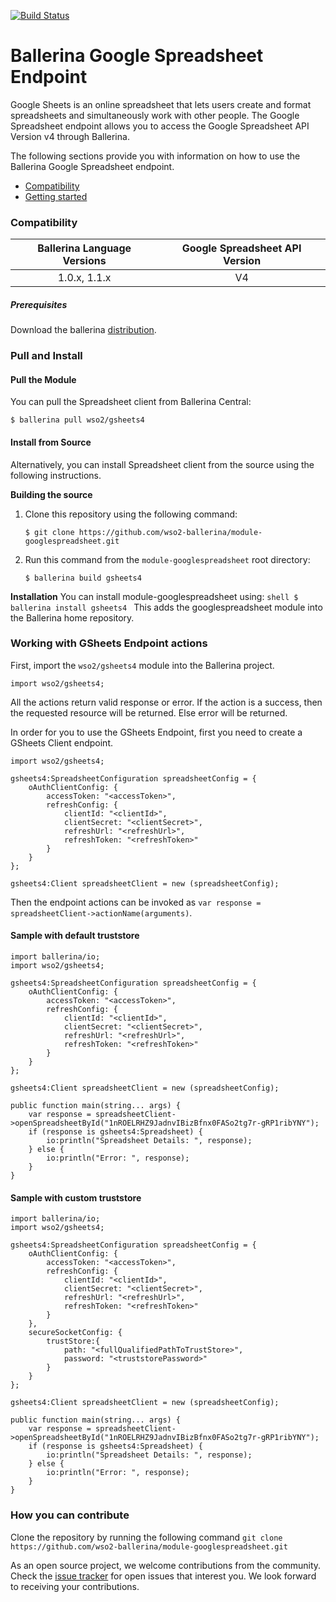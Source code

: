 [![Build Status](https://travis-ci.org/wso2-ballerina/module-googlespreadsheet.svg?branch=master)](https://travis-ci.org/wso2-ballerina/module-googlespreadsheet)

# Ballerina Google Spreadsheet Endpoint

Google Sheets is an online spreadsheet that lets users create and format
spreadsheets and simultaneously work with other people. The Google Spreadsheet endpoint allows you to access the Google Spreadsheet API Version v4 through Ballerina.

The following sections provide you with information on how to use the Ballerina Google Spreadsheet endpoint.
- [Compatibility](#compatibility)
- [Getting started](#getting-started)


### Compatibility

| Ballerina Language Versions  | Google Spreadsheet API Version |
|:---------------------------:|:------------------------------:|
|  1.0.x, 1.1.x                     |   V4                           |

##### Prerequisites
Download the ballerina [distribution](https://ballerinalang.org/downloads/).

### Pull and Install

#### Pull the Module
You can pull the Spreadsheet client from Ballerina Central:
```ballerina
$ ballerina pull wso2/gsheets4
```

#### Install from Source
Alternatively, you can install Spreadsheet client from the source using the following instructions.

**Building the source**
1. Clone this repository using the following command:
    ```shell
    $ git clone https://github.com/wso2-ballerina/module-googlespreadsheet.git
    ```

2. Run this command from the `module-googlespreadsheet` root directory:
    ```shell
    $ ballerina build gsheets4
    ```

**Installation**
You can install module-googlespreadsheet using:
    ```shell
    $ ballerina install gsheets4
    ```
This adds the googlespreadsheet module into the Ballerina home repository.

### Working with GSheets Endpoint actions

First, import the `wso2/gsheets4` module into the Ballerina project.

```ballerina
import wso2/gsheets4;
```

All the actions return valid response or error. If the action is a success, then the requested resource will
be returned. Else error will be returned.

In order for you to use the GSheets Endpoint, first you need to create a GSheets Client endpoint.

```ballerina
import wso2/gsheets4;

gsheets4:SpreadsheetConfiguration spreadsheetConfig = {
    oAuthClientConfig: {
        accessToken: "<accessToken>",
        refreshConfig: {
            clientId: "<clientId>",
            clientSecret: "<clientSecret>",
            refreshUrl: "<refreshUrl>",
            refreshToken: "<refreshToken>"
        }
    }
};

gsheets4:Client spreadsheetClient = new (spreadsheetConfig);
```

Then the endpoint actions can be invoked as `var response = spreadsheetClient->actionName(arguments)`.

#### Sample with default truststore
```ballerina
import ballerina/io;
import wso2/gsheets4;

gsheets4:SpreadsheetConfiguration spreadsheetConfig = {
    oAuthClientConfig: {
        accessToken: "<accessToken>",
        refreshConfig: {
            clientId: "<clientId>",
            clientSecret: "<clientSecret>",
            refreshUrl: "<refreshUrl>",
            refreshToken: "<refreshToken>"
        }
    }
};

gsheets4:Client spreadsheetClient = new (spreadsheetConfig);

public function main(string... args) {
    var response = spreadsheetClient->openSpreadsheetById("1nROELRHZ9JadnvIBizBfnx0FASo2tg7r-gRP1ribYNY");
    if (response is gsheets4:Spreadsheet) {
        io:println("Spreadsheet Details: ", response);
    } else {
        io:println("Error: ", response);
    }
}
```

#### Sample with custom truststore
```ballerina
import ballerina/io;
import wso2/gsheets4;

gsheets4:SpreadsheetConfiguration spreadsheetConfig = {
    oAuthClientConfig: {
        accessToken: "<accessToken>",
        refreshConfig: {
            clientId: "<clientId>",
            clientSecret: "<clientSecret>",
            refreshUrl: "<refreshUrl>",
            refreshToken: "<refreshToken>"
        }
    },
    secureSocketConfig: {
        trustStore:{
            path: "<fullQualifiedPathToTrustStore>",
            password: "<truststorePassword>"
        }
    }
};

gsheets4:Client spreadsheetClient = new (spreadsheetConfig);

public function main(string... args) {
    var response = spreadsheetClient->openSpreadsheetById("1nROELRHZ9JadnvIBizBfnx0FASo2tg7r-gRP1ribYNY");
    if (response is gsheets4:Spreadsheet) {
        io:println("Spreadsheet Details: ", response);
    } else {
        io:println("Error: ", response);
    }
}
```

### How you can contribute

Clone the repository by running the following command
`git clone https://github.com/wso2-ballerina/module-googlespreadsheet.git`

As an open source project, we welcome contributions from the community. Check the [issue tracker](https://github.com/wso2-ballerina/module-googlespreadsheet/issues) for open issues that interest you. We look forward to receiving your contributions.
